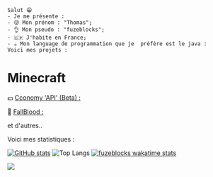 ```
Salut 😁
- Je me présente :
- 😜 Mon prénom : "Thomas";
- 👌 Mon pseudo : "fuzeblocks";
- 🇨🇵 J'habite en France;
- ☕ Mon language de programmation que je  préfère est le java :
Voici mes projets :
```
# Minecraft 
💵 [Cconomy 'API' (Beta) :](https://github.com/fuzeblocks/Cconomy)

🏥 [FallBlood :](https://github.com/fuzeblocks/FallBlood) 

et d'autres..

Voici mes statistiques :

[![ GitHub stats](https://github-readme-stats.vercel.app/api?username=fuzeblocks)](https://github.com/anuraghazra/github-readme-stats)
![Top Langs](https://github-readme-stats.vercel.app/api/top-langs/?username=fuzeblocks&layout=compact)
[![fuzeblocks wakatime stats](https://github-readme-stats.vercel.app/api/wakatime?username=fuzeblocks)](https://github.com/anuraghazra/github-readme-stats)


![](https://komarev.com/ghpvc/?username=fuzeblocks)
